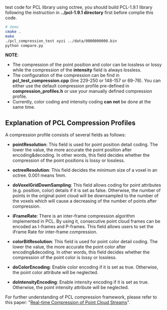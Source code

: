 test code for PCL library using octree, you should build PCL-1.9.1 library following the instruction in **../pcl-1.9.1 directory** first before complie this code.

```bash
# demo
cmake .
make
./pcl_compression_test xyzi ../data/0000000000.bin
python compare.py
```

**NOTE**:

* The compression of the point position and color can be lossless or lossy while the compression of the **intensity** field is always lossless.
* The configuration of the compression can be find in **pcl_test_compression.cpp** (line 229-250 or 148-157 or 69-78). You can either use the default compression profile pre-defined in **compression_profiles.h** or use your manually defined compression profile.
* Currently, color coding and intensity coding **can not** be done at the same time.

## Explanation of PCL Compression Profiles

A compression profile consists of several fields as follows:

* **pointResolution**: This field is used for point position detail coding. The lower the value, the more accurate the point position after encoding&decoding. In other words, this field decides whether the compression of the point positions is lossy or lossless.

* **octreeResolution**: This field decides the minimum size of a voxel in an octree. 0.001 means 1mm.

* **doVoxelGridDownSampling**: This field allows coding for point attributes (e.g. position, color) details if it is set as false. Otherwise, the number of points in the original point cloud will be downsampled to the number of the voxels which will cause a decreasing of the number of points after compression.

* **iFrameRate**: There is an inter-frame compression algorithm implemented in PCL. By using it, consecutive point cloud frames can be encoded as I-frames and P-frames. This field allows users to set the iFrame Rate for inter-frame compression.

* **colorBitResolution**: This field is used for point color detail coding. The lower the value, the more accurate the point color after encoding&decoding. In other words, this field decides whether the compression of the point color is lossy or lossless.

* **doColorEncoding**: Enable color encoding if it is set as true. Otherwise, the point color attribute will be neglected.

* **doIntensityEncoding**: Enable intensity encoding if it is set as true. Otherwise, the point intensity attribute will be neglected.

For further understanding of PCL compression framework, please refer to this paper: "[Real-time Compression of Point Cloud Streams](https://ieeexplore.ieee.org/stamp/stamp.jsp?arnumber=6224647)".
